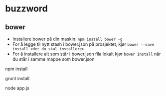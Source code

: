 # buzzword

## bower

- Installere bower på din maskin: `npm install bower -g`
- For å legge til nytt stash i bower.json på prosjektet, kjør `bower --save install <det du skal installere>`
- For å installere alt som står i bower.json fila lokalt kjør `bower install` når du står i samme mappe som bower.json

npm install

grunt install

node app.js